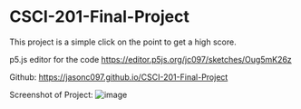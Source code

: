 # CSCI-201-Final-Project
This project is a simple click on the point to get a high score.

p5.js editor for the code
https://editor.p5js.org/jc097/sketches/Oug5mK26z

Github:
https://jasonc097.github.io/CSCI-201-Final-Project


Screenshot of Project:
![image](https://github.com/JasonC097/CSCI-201-Final-Project-/assets/152304975/4d39f177-dde3-4122-a3c2-b2c9c36db8f6)
